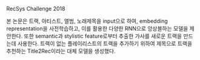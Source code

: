
RecSys Challenge 2018 

본 논문은 트랙, 아티스트, 앨범, 노래제목을 input으로 하여, embedding representation을 사전학습하고, 이를 활용한 다양한 RNN으로 앙상블하는 모델을 제안한다. 또한 semantic과 stylistic feature로부터 추출한 가사를 새로운 트랙을 만드는데 사용한다. 트랙이 없는 플레이리스트의 트랙을 추가하기 위하여 제목으로 트랙을 추천하는 Title2Rec이라는 대체 모델을 생성했다. 
